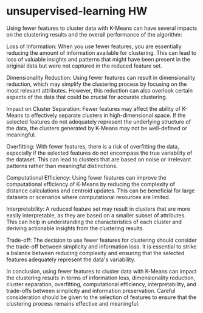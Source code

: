 # unsupervised-learning HW
Using fewer features to cluster data with K-Means can have several impacts on the clustering results and the overall performance of the algorithm:

Loss of Information: When you use fewer features, you are essentially reducing the amount of information available for clustering. This can lead to loss of valuable insights and patterns that might have been present in the original data but were not captured in the reduced feature set.

Dimensionality Reduction: Using fewer features can result in dimensionality reduction, which may simplify the clustering process by focusing on the most relevant attributes. However, this reduction can also overlook certain aspects of the data that could be crucial for accurate clustering.

Impact on Cluster Separation: Fewer features may affect the ability of K-Means to effectively separate clusters in high-dimensional space. If the selected features do not adequately represent the underlying structure of the data, the clusters generated by K-Means may not be well-defined or meaningful.

Overfitting: With fewer features, there is a risk of overfitting the data, especially if the selected features do not encompass the true variability of the dataset. This can lead to clusters that are based on noise or irrelevant patterns rather than meaningful distinctions.

Computational Efficiency: Using fewer features can improve the computational efficiency of K-Means by reducing the complexity of distance calculations and centroid updates. This can be beneficial for large datasets or scenarios where computational resources are limited.

Interpretability: A reduced feature set may result in clusters that are more easily interpretable, as they are based on a smaller subset of attributes. This can help in understanding the characteristics of each cluster and deriving actionable insights from the clustering results.

Trade-off: The decision to use fewer features for clustering should consider the trade-off between simplicity and information loss. It is essential to strike a balance between reducing complexity and ensuring that the selected features adequately represent the data's variability.

In conclusion, using fewer features to cluster data with K-Means can impact the clustering results in terms of information loss, dimensionality reduction, cluster separation, overfitting, computational efficiency, interpretability, and trade-offs between simplicity and information preservation. Careful consideration should be given to the selection of features to ensure that the clustering process remains effective and meaningful.
